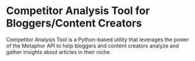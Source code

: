 # Competitor Analysis Tool for Bloggers/Content Creators
Competitor Analysis Tool is a Python-based utility that leverages the power of the Metaphor API to help bloggers and content creators analyze and gather insights about articles in their niche.
